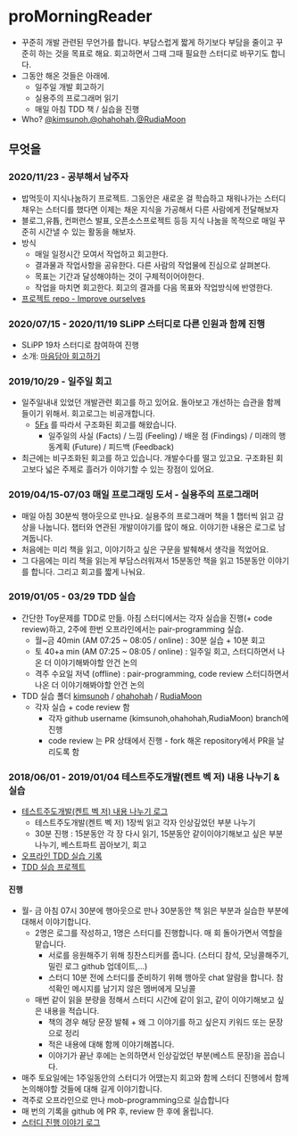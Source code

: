 # proMorningReader
- 꾸준히 개발 관련된 무언가를 합니다. 부담스럽게 짧게 하기보다 부담을 줄이고 꾸준히 하는 것을 목표로 해요. 회고하면서 그때 그때 필요한 스터디로 바꾸기도 합니다. 
- 그동안 해온 것들은 아래에.
  - 일주일 개발 회고하기
  - 실용주의 프로그래머 읽기
  - 매일 아침 TDD 책 / 실습을 진행
- Who? [@kimsunoh](https://github.com/kimsunoh),[@ohahohah](https://github.com/ohahohah),[@RudiaMoon](https://github.com/RudiaMoon)

## 무엇을
### 2020/11/23 - 공부해서 남주자 
- 밥먹듯이 지식나눔하기 프로젝트. 그동안은 새로운 걸 학습하고 채워나가는 스터디 채우는 스터디를 했다면 이제는 채운 지식을 가공해서 다른 사람에게 전달해보자
- 블로그,유튭, 컨퍼런스 발표, 오픈소스프로젝트 등등 지식 나눔을 목적으로 매일 꾸준히 시간낼 수 있는 활동을 해보자.
- 방식
  - 매일 일정시간 모여서 작업하고 회고한다. 
  - 결과물과 작업사항을 공유한다. 다른 사람의 작업물에 진심으로 살펴본다.
  - 목표는 기간과 달성해야하는 것이 구체적이어야한다.
  - 작업을 마치면 회고한다. 회고의 결과를 다음 목표와 작업방식에 반영한다.
- [프로젝트 repo - Improve ourselves](https://github.com/pro00er/improve-ourselves)

### 2020/07/15 - 2020/11/19 SLiPP 스터디로 다른 인원과 함께 진행
- SLiPP 19차 스터디로 참여하여 진행
- 소개: [마음담아 회고하기](https://www.slipp.net/wiki/pages/viewpage.action?pageId=52527459)

### 2019/10/29 - 일주일 회고 
- 일주일내내 있었던 개발관련 회고를 하고 있어요. 돌아보고 개선하는 습관을 함께 들이기 위해서. 회고로그는 비공개합니다.
  - [5Fs](http://egloos.zum.com/agile/v/4122099) 를 따라서 구조화된 회고를 해왔습니다.
    - 일주일의 사실 (Facts) / 느낌 (Feeling) / 배운 점 (Findings) / 미래의 행동계획 (Future) / 피드백 (Feedback)
- 최근에는 비구조화된 회고를 하고 있습니다. 개발수다를 떨고 있고요. 구조화된 회고보다 넓은 주제로 흘러가 이야기할 수 있는 장점이 있어요.

### 2019/04/15-07/03 매일 프로그래밍 도서 - 실용주의 프로그래머 
- 매일 아침 30분씩 행아웃으로 만나요. 실용주의 프로그래머 책을 1 챕터씩 읽고 감상을 나눕니다. 챕터와 연관된 개발이야기를 많이 해요. 이야기한 내용은 로그로 남겨둡니다.
- 처음에는 미리 책을 읽고, 이야기하고 싶은 구문을 발췌해서 생각을 적었어요. 
- 그 다음에는 미리 책을 읽는게 부담스러워져서 15분동안 책을 읽고 15분동안 이야기를 합니다. 그리고 회고를 짧게 나눠요.

### 2019/01/05 - 03/29 TDD 실습
- 간단한 Toy문제를 TDD로 만듦. 아침 스터디에서는 각자 실습을 진행(+ code review)하고, 2주에 한번 오프라인에서는 pair-programming 실습.
  - 월~금 40min (AM 07:25 ~ 08:05 / online) : 30분 실습 + 10분 회고 
  - 토 40+a min (AM 07:25 ~ 08:05 / online) : 일주일 회고, 스터디하면서 나온 더 이야기해봐야할 안건 논의
  - 격주 수요일 저녁 (offline) : pair-programming, code review 스터디하면서 나온 더 이야기해봐야할 안건 논의
- TDD 실습 폴더 [kimsunoh](https://github.com/pro00er/proMorningReader/tree/kimsunoh/tddExercise) / [ohahohah](https://github.com/pro00er/proMorningReader/tree/ohahohah/tddExercise) / [RudiaMoon](https://github.com/pro00er/proMorningReader/tree/RudiaMoon/tddExercise) 
  - 각자 실습 + code review 함
    - 각자 github username (kimsunoh,ohahohah,RudiaMoon) branch에 진행
    - code review 는 PR 상태에서 진행 - fork 해온 repository에서 PR을 날리도록 함

### 2018/06/01 - 2019/01/04 테스트주도개발(켄트 벡 저) 내용 나누기 & 실습
- [테스트주도개발(켄트 벡 저) 내용 나누기 로그](book_tdd_Kent_Beck.md)
  - 테스트주도개발(켄트 벡 저) 1장씩 읽고 각자 인상깊었던 부분 나누기
  - 30분 진행 : 15분동안 각 장 다시 읽기, 15분동안 같이이야기해보고 싶은 부분 나누기, 베스트파트 꼽아보기, 회고  
- [오프라인 TDD 실습 기록](tdd_training.md)
- [TDD 실습 프로젝트](/tddExercise)
#### 진행
- 월- 금 아침 07시 30분에 행아웃으로 만나 30분동안 책 읽은 부분과 실습한 부분에 대해서 이야기합니다.
  - 2명은 로그를 작성하고, 1명은 스터디를 진행합니다. 매 회 돌아가면서 역할을 맡습니다.
    - 서로를 응원해주기 위해 칭찬스티커를 줍니다. (스터디 참석, 모닝콜해주기, 밀린 로그 github 업데이트,...)
    - 스터디 10분 전에 스터디를 준비하기 위해 행아웃 chat 알람을 합니다. 참석확인 메시지를 남기지 않은 멤버에게 모닝콜
  - 매번 같이 읽을 분량을 정해서 스터디 시간에 같이 읽고, 같이 이야기해보고 싶은 내용을 적습니다.
    - 책의 경우 해당 문장 발췌 + 왜 그 이야기를 하고 싶은지 키워드 또는 문장으로 정리
    - 적은 내용에 대해 함께 이야기해봅니다. 
    - 이야기가 끝난 후에는 논의하면서 인상깊었던 부분(베스트 문장)을 꼽습니다.
- 매주 토요일에는 1주일동안의 스터디가 어땠는지 회고와 함께 스터디 진행에서 함께 논의해야할 것들에 대해 길게 이야기합니다.
- 격주로 오프라인으로 만나 mob-programming으로 실습합니다
- 매 번의 기록을 github 에 PR 후, review 한 후에 올립니다.
- [스터디 진행 이야기 로그](meeting_log.md)


